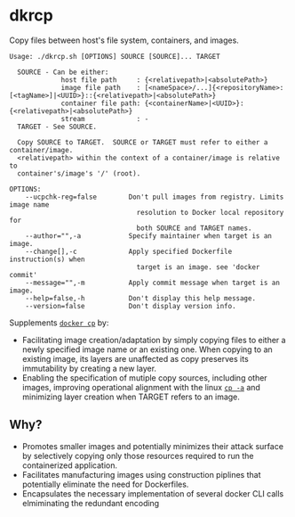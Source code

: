 # dkrcp
Copy files between host's file system, containers, and images.
```
Usage: ./dkrcp.sh [OPTIONS] SOURCE [SOURCE]... TARGET 

  SOURCE - Can be either: 
             host file path     : {<relativepath>|<absolutePath>}
             image file path    : [<nameSpace>/...]{<repositoryName>:[<tagName>]|<UUID>}::{<relativepath>|<absolutePath>}
             container file path: {<containerName>|<UUID>}:{<relativepath>|<absolutePath>}
             stream             : -
  TARGET - See SOURCE.

  Copy SOURCE to TARGET.  SOURCE or TARGET must refer to either a container/image.
  <relativepath> within the context of a container/image is relative to
  container's/image's '/' (root).

OPTIONS:
    --ucpchk-reg=false        Don't pull images from registry. Limits image name
                                resolution to Docker local repository for  
                                both SOURCE and TARGET names.
    --author="",-a            Specify maintainer when target is an image.
    --change[],-c             Apply specified Dockerfile instruction(s) when
                                target is an image. see 'docker commit'
    --message="",-m           Apply commit message when target is an image.
    --help=false,-h           Don't display this help message.
    --version=false           Don't display version info.
```

Supplements [```docker cp```](https://docs.docker.com/engine/reference/commandline/cp/) by:
  * Facilitating image creation/adaptation by simply copying files to either a newly specified image name or an existing one.  When copying to an existing image, its layers are unaffected as copy preserves its immutability by creating a new layer.
  * Enabling the specification of mutiple copy sources, including other images, improving operational alignment with the linux [```cp -a```](https://en.wikipedia.org/wiki/Cp_%28Unix%29) and minimizing layer creation when TARGET refers to an image.

## Why?
  * Promotes smaller images and potentially minimizes their attack surface by selectively copying only those resources required to run the containerized application.
  * Facilitates manufacturing images using construction piplines that potentially eliminate the need for Dockerfiles.
  * Encapsulates the necessary implementation of several docker CLI calls elmiminating the redundant encoding 
